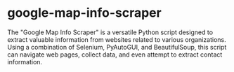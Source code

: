 # google-map-info-scraper
The "Google Map Info Scraper" is a versatile Python script designed to extract valuable information from websites related to various organizations. Using a combination of Selenium, PyAutoGUI, and BeautifulSoup, this script can navigate web pages, collect data, and even attempt to extract contact information.
